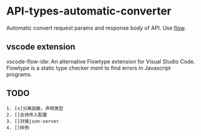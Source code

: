 # API-types-automatic-converter

Automatic convert request params and response body of API. Use [flow](https://flow.org/en/).

## vscode extension

vscode-flow-ide: An alternative Flowtype extension for Visual Studio Code. Flowtype is a static type checker ment to find errors in Javascript programs.

## TODO

    1. [x]分离函数，声明类型
    2. []支持传入配置
    3. []对接json-server
    4. []样例
